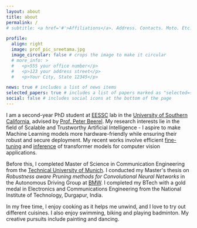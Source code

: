 ```yaml
---
layout: about
title: about
permalink: /
# subtitle: <a href='#'>Affiliations</a>. Address. Contacts. Moto. Etc.

profile:
  align: right
  image: prof_pic_sreetama.jpg
  image_circular: false # crops the image to make it circular
  # more_info: >
  #   <p>555 your office number</p>
  #   <p>123 your address street</p>
  #   <p>Your City, State 12345</p>

news: true # includes a list of news items
selected_papers: true # includes a list of papers marked as "selected={true}"
social: false # includes social icons at the bottom of the page
---
```

I am a second-year PhD student at [EESSC](https://sites.usc.edu/eessc/) lab in the [University of Southern California](https://minghsiehece.usc.edu/), advised by [Prof. Peter Beerel](https://viterbi.usc.edu/directory/faculty/Beerel/Peter). My research interests lie in the field of Scalable and Trustworthy Artificial Intelligence - I aspire to make Machine Learning models more hardware-friendly while ensuring their robust and secure deployment. My recent works involve efficient [fine-tuning](https://arxiv.org/pdf/2405.10951) and [inference](https://arxiv.org/pdf/2407.12067) of transformer models for computer vision applications. 

Before this, I completed Master of Science in Communication Engineering from the [Technical University of Munich](https://www.tum.de/en/). I conducted my Master's thesis on *Robustness aware Pruning methods for Convolutional Neural Networks* in the Autonomous Driving Group at [BMW](https://www.bmwgroup.com/en.html). I completed my BTech with a gold medal in Electronics and Communications Engineering from the National Institute of Technology, Durgapur, India.

In my free time, I enjoy cooking as it helps me unwind, and I love to try out different cuisines. I also enjoy swimming, biking and playing badminton. My creative pursuits include painting and dancing.

<!-- Write your biography here. Tell the world about yourself. Link to your favorite [subreddit](http://reddit.com). You can put a picture in, too. The code is already in, just name your picture `prof_pic.jpg` and put it in the `img/` folder.

Put your address / P.O. box / other info right below your picture. You can also disable any of these elements by editing `profile` property of the YAML header of your `_pages/about.md`. Edit `_bibliography/papers.bib` and Jekyll will render your [publications page](/al-folio/publications/) automatically.

Link to your social media connections, too. This theme is set up to use [Font Awesome icons](https://fontawesome.com/) and [Academicons](https://jpswalsh.github.io/academicons/), like the ones below. Add your Facebook, Twitter, LinkedIn, Google Scholar, or just disable all of them. -->
